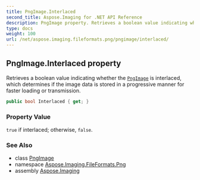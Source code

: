 ```yaml
---
title: PngImage.Interlaced
second_title: Aspose.Imaging for .NET API Reference
description: PngImage property. Retrieves a boolean value indicating whether the PngImage is interlaced which determines if the image data is stored in a progressive manner for faster loading or transmission
type: docs
weight: 100
url: /net/aspose.imaging.fileformats.png/pngimage/interlaced/
---
```

## PngImage.Interlaced property

Retrieves a boolean value indicating whether the [`PngImage`](../) is interlaced, which determines if the image data is stored in a progressive manner for faster loading or transmission.

```csharp
public bool Interlaced { get; }
```

### Property Value

`true` if interlaced; otherwise, `false`.

### See Also

* class [PngImage](../)
* namespace [Aspose.Imaging.FileFormats.Png](../../pngimage/)
* assembly [Aspose.Imaging](../../../)


